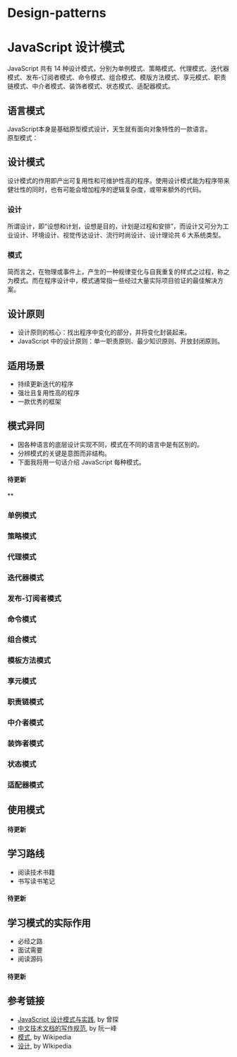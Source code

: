 # Design-patterns

<a name="15d5d41a"></a>
# JavaScript 设计模式


JavaScript 共有 14 种设计模式，分别为单例模式、策略模式、代理模式、迭代器模式、发布-订阅者模式、命令模式、组合模式、模版方法模式、享元模式、职责链模式、中介者模式、装饰者模式、状态模式、适配器模式。

<a name="00ee5884"></a>
## 语言模式


JavaScript本身是基础原型模式设计，天生就有面向对象特性的一款语言。<br />原型模式：

<a name="301a1997"></a>
## 设计模式


设计模式的作用即产出可复用性和可维护性高的程序。使用设计模式能为程序带来健壮性的同时，也有可能会增加程序的逻辑复杂度，或带来额外的代码。

<a name="b08890a6"></a>
### 设计
所谓设计，即“设想和计划，设想是目的，计划是过程和安排”，而设计又可分为工业设计、环境设计、视觉传达设计、流行时尚设计、设计理论共 6 大系统类型。

<a name="f0789e79"></a>
### 模式
简而言之，在物理或事件上，产生的一种规律变化与自我重复的样式之过程，称之为模式。而在程序设计中，模式通常指一些经过大量实际项目验证的最佳解决方案。

<a name="7cc9f6e9"></a>
## 设计原则


* 设计原则的核心：找出程序中变化的部分，并将变化封装起来。
* JavaScript 中的设计原则：单一职责原则、最少知识原则、开放封闭原则。

<a name="62b37e99"></a>
## 适用场景


* 持续更新迭代的程序
* 强壮且复用性高的程序
* 一款优秀的框架

<a name="1e32076e"></a>
## 模式异同


* 因各种语言的底层设计实现不同，模式在不同的语言中是有区别的。
* 分辨模式的关键是意图而非结构。
* 下面我将用一句话介绍 JavaScript 每种模式。

<a name="840ecc96"></a>
#### 待更新
**
<a name="e146dbe8"></a>
### 单例模式
<a name="7f10b11f"></a>
### 策略模式
<a name="eb1dfda7"></a>
### 代理模式
<a name="de2a2941"></a>
### 迭代器模式
<a name="fefbdb7f"></a>
### 发布-订阅者模式
<a name="a5c7aeff"></a>
### 命令模式
<a name="e546bc3d"></a>
### 组合模式
<a name="3d74cb5f"></a>
### 模板方法模式
<a name="3c737b3f"></a>
### 享元模式
<a name="6d4a95b9"></a>
### 职责链模式
<a name="46991287"></a>
### 中介者模式
<a name="815e3853"></a>
### 装饰者模式
<a name="5ba313f4"></a>
### 状态模式
<a name="0afd573a"></a>
### 适配器模式

<a name="deee8441"></a>
## 使用模式

<a name="840ecc96-1"></a>
#### 待更新

<a name="237af15d"></a>
## 学习路线


* 阅读技术书籍
* 书写读书笔记
<a name="840ecc96-2"></a>
#### 待更新

<a name="300161f6"></a>
## 学习模式的实际作用


* 必经之路
* 面试需要
* 阅读源码
<a name="840ecc96-3"></a>
#### 待更新

<a name="ea6f3b87"></a>
## 参考链接


* [JavaScript 设计模式与实践](https://book.douban.com/subject/26382780/), by 曾探
* [中文技术文档的写作规范](https://github.com/ruanyf/document-style-guide), by 阮一峰
* [模式](https://zh.wikipedia.org/wiki/%E6%A8%A1%E5%BC%8F), by Wikipedia
* [设计](https://zh.wikipedia.org/wiki/%E8%A8%AD%E8%A8%88), by WIkipedia

